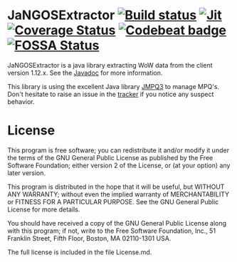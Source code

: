 # JaNGOSExtractor  [![Build status](https://travis-ci.com/Warkdev/JaNGOSExtractor.svg?branch=master)][1] [![Jit](https://jitpack.io/v/warkdev/JaNGOSExtractor.svg)][5] [![Coverage Status](https://coveralls.io/repos/github/Warkdev/JaNGOSExtractor/badge.svg?branch=master)][6] [![Codebeat badge](https://codebeat.co/badges/5ccfd060-8d57-4a51-9c6b-2688482f857e)][7] [![FOSSA Status](https://app.fossa.com/api/projects/git%2Bgithub.com%2FWarkdev%2FJaNGOSExtractor.svg?type=shield)](https://app.fossa.com/projects/git%2Bgithub.com%2FWarkdev%2FJaNGOSExtractor?ref=badge_shield)
JaNGOSExtractor is a java library extracting WoW data from the client version 1.12.x. See the [Javadoc][2] for more information.

This library is using the excellent Java library [JMPQ3][3] to manage MPQ's. Don't hesitate to raise an issue in the [tracker][4] if you notice any suspect behavior.

# License
This program is free software; you can redistribute it and/or modify it under the terms of the GNU General Public License as published by the Free Software Foundation; either version 2 of the License, or (at your option) any later version.

This program is distributed in the hope that it will be useful, but WITHOUT ANY WARRANTY; without even the implied warranty of MERCHANTABILITY or FITNESS FOR A PARTICULAR PURPOSE. See the GNU General Public License for more details.

You should have received a copy of the GNU General Public License along with this program; if not, write to the Free Software Foundation, Inc., 51 Franklin Street, Fifth Floor, Boston, MA 02110-1301 USA.

The full license is included in the file License.md.

[1]: https://travis-ci.com/Warkdev/JaNGOSExtractor "Travis CI · JaNGOS Extractor build status"
[2]: https://warkdev.github.io/JaNGOSExtractor/apidocs/ "JaNGOS Extractor javadoc"
[3]: https://github.com/inwc3/JMPQ3/ "JMPQ3 Library"
[4]: https://github.com/JaNGOSExtractor/issues/ "JaNGOS Extractor Issues"
[5]: https://jitpack.io/#warkdev/Utils "JaNGOS Extractor Jitpack"
[6]: https://coveralls.io/github/Warkdev/JaNGOSExtractor?branch=master "JaNGOS Extractor Coverage status"
[7]: https://codebeat.co/projects/github-com-warkdev-jangosextractor-master "JaNGOS Extractor Codebeat status"
